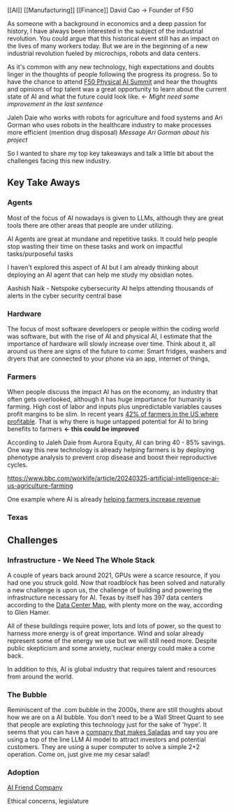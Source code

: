[[AI]] [[Manufacturing]] [[Finance]]
David Cao -> Founder of F50 

As someone with a background in economics and a deep passion for history, I have always been interested in the subject of the industrial revolution. You could argue that this historical event still has an impact on the lives of many workers today. But we are in the beginning of a new industrial revolution fueled by microchips, robots and data centers. 

As it's common with any new technology, high expectations and doubts linger in the thoughts of people following the progress its progress. So to have the chance to attend [F50 Physical AI Summit](https://www.linkedin.com/company/f50/) and hear the thoughts and opinions of top talent was a great opportunity to learn about the current state of AI and what the future could look like.  <- *Might need some improvement in the last sentence*  
 

Jaleh Daie who works with robots for agriculture and food systems and Ari Gorman who uses robots in the healthcare industry to make processes more efficient (mention drug disposal)
*Message Ari Gorman about his project*



So I wanted to share my top key takeaways and talk a little bit about the challenges facing this new industry.  

## Key Take Aways

### Agents
Most of the focus of AI nowadays is given to LLMs, although they are great tools there are other areas that people are under utilizing.


AI Agents are great at mundane and repetitive tasks. It could help people stop wasting their time on these tasks and work on impactful tasks/purposeful tasks

I haven't explored this aspect of AI but I am already thinking about deploying an AI agent that can help me study my obsidian notes.



Aashish Naik - Netspoke cybersecurity 
AI helps attending thousands of alerts in the cyber security central base


### Hardware
The focus of most software developers or people within the coding world was software, but with the rise of AI and physical AI, I estimate that the importance of hardware will slowly increase over time. Think about it, all around us there are signs of the future to come: Smart fridges, washers and dryers that are connected to your phone via an app, internet of things, 

### Farmers 
When people discuss the impact AI has on the economy, an industry that often gets overlooked, although it has huge importance for humanity is farming. High cost of labor and inputs plus unpredictable variables causes profit margins to be slim. In recent years [42% of farmers in the US where profitable](https://usafacts.org/articles/farmer-demographics/). That is why there is huge untapped potential for AI to bring benefits to farmers **<- this could be improved**

According to Jaleh Daie from Aurora Equity, AI can bring 40 - 85% savings. One way this new technology is already helping farmers is by deploying phenotype analysis to prevent crop disease and boost their reproductive cycles.  



https://www.bbc.com/worklife/article/20240325-artificial-intelligence-ai-us-agriculture-farming


One example where AI is already [helping farmers increase revenue](https://www.sciencedirect.com/science/article/pii/S2095311923003611)
### Texas






## Challenges
### Infrastructure - We Need The Whole Stack
A couple of years back around 2021, GPUs were a scarce resource, if you had one you struck gold. Now that roadblock has been solved and naturally a new challenge is upon us, the challenge of building and powering the infrastructure necessary for AI. Texas by itself has 397 data centers according to the [Data Center Map](https://www.datacentermap.com/usa/), with plenty more on the way, according to Glen Hamer. 

All of these buildings require power, lots and lots of power, so the quest to harness more energy is of great importance. Wind and solar already represent some of the energy we use but we will still need more. Despite public skepticism and some anxiety, nuclear energy could make a come back. 

In addition to this, AI is global industry that requires talent and resources from around the world. 

### The Bubble
Reminiscent of the .com bubble in the 2000s, there are still thoughts about how we are on a AI bubble. You don't need to be a Wall Street Quant to see that people are exploting this technology just for the sake of 'hype'. It seems that you can have a [company that makes Saladas](https://www.restaurantbusinessonline.com/technology/just-salad-turns-artificial-intelligence-help-guests-build-their-lunch) and say you are using a top of the line LLM AI model to attract investors and potential customers. They are using a super computer to solve a simple 2+2 operation. Come on, just give me my cesar salad! 

### Adoption
[AI Friend Company](https://www.reddit.com/r/interestingasfuck/comments/1nw2100/an_ai_company_just_spent_1_million_on_print/)

Ethical concerns, legislature  






